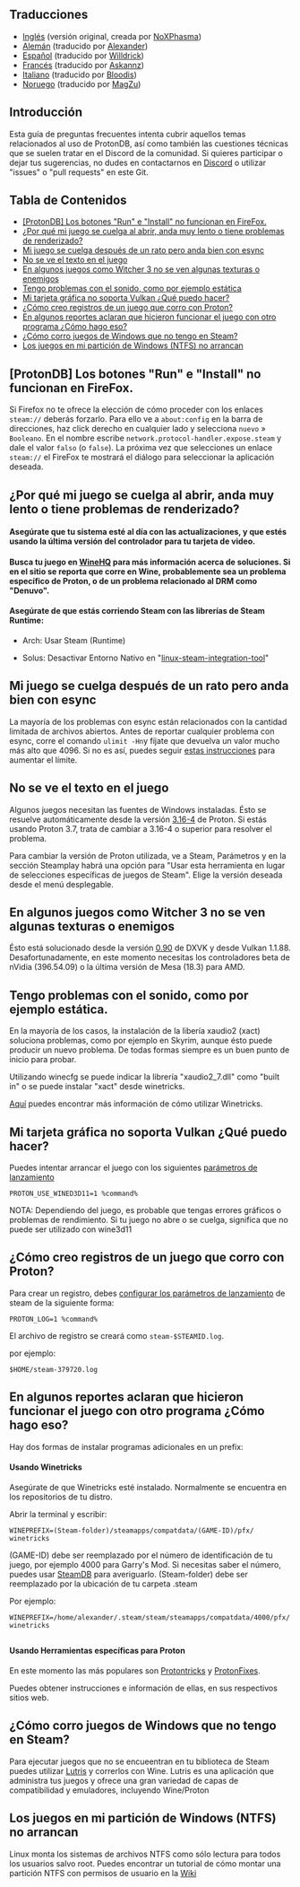 ## Traducciones
-  [Inglés](README.md) (versión original, creada por [NoXPhasma](https://github.com/NoXPhasma))
-  [Alemán](README_DE.md) (traducido por [Alexander](https://github.com/Alexander88207))
-  [Español](#Tabla-de-Contenidos) (traducido por [Willdrick](https://github.com/Willdrick))
-  [Francés](README_FR.md) (traducido por [Askannz](https://github.com/Askannz))
-  [Italiano](README_IT.md) (traducido por [Bloodis](https://github.com/bloodis))
-  [Noruego](README_NO.md) (traducido por [MagZu](https://github.com/magzu))

## Introducción

Esta guía de preguntas frecuentes intenta cubrir aquellos temas relacionados al uso de ProtonDB, así como también las cuestiones técnicas que se suelen tratar en el Discord de la comunidad. Si quieres participar o dejar tus sugerencias, no dudes en contactarnos en [Discord](https://discord.gg/uuwK9EV) o utilizar "issues" o "pull requests" en este Git.

## Tabla de Contenidos
  - [[ProtonDB] Los botones "Run" e "Install" no funcionan en FireFox.](#protondb-los-botones-run-e-install-no-funcionan-en-firefox)
  - [¿Por qué mi juego se cuelga al abrir, anda muy lento o tiene problemas de renderizado?](#por-que-mi-juego-se-cuelga-al-abrir-anda-muy-lento-o-tiene-problemas-de-renderizado)
  - [Mi juego se cuelga después de un rato pero anda bien con esync](#mi-juego-se-cuelga-despues-de-un-rato-pero-anda-bien-con-esync)
  - [No se ve el texto en el juego](#no-se-ve-el-texto-en-el-juego)
  - [En algunos juegos como Witcher 3 no se ven algunas texturas o enemigos](#en-algunos-juegos-como-witcher-3-no-se-ven-algunas-texturas-o-enemigos)
  - [Tengo problemas con el sonido, como por ejemplo estática](#tengo-problemas-de-sonido-como-por-ejemplo-estática)
  - [Mi tarjeta gráfica no soporta Vulkan ¿Qué puedo hacer?](#mi-tarjeta-gráfica-no-soporta-vulkan-qué-puedo-hacer)
  - [¿Cómo creo registros de un juego que corro con Proton?](#como-creo-registros-de-un-juego-que-corro-con-proton)
  - [En algunos reportes aclaran que hicieron funcionar el juego con otro programa ¿Cómo hago eso?](#en-algunos-reportes-aclaran-que-hicieron-funcionar-el-juego-con-otro-programa-como-hago-eso)
  - [¿Cómo corro juegos de Windows que no tengo en Steam?](#como-corro-juegos-de-windows-que-no-tengo-en-steam)
  - [Los juegos en mi partición de Windows (NTFS) no arrancan](#los-juegos-en-mi-particion-de-windows-ntfs-no-arrancan)

## [ProtonDB] Los botones "Run" e "Install" no funcionan en FireFox.
Si Firefox no te ofrece la elección de cómo proceder con los enlaces `steam://` deberás forzarlo. Para ello ve a `about:config` en la barra de direcciones, haz click derecho en cualquier lado y selecciona `nuevo` » `Booleano`. En el nombre escribe `network.protocol-handler.expose.steam` y dale el valor `falso` (o `false`). La próxima vez que selecciones un enlace `steam://` el FireFox te mostrará el diálogo para seleccionar la aplicación deseada.

## ¿Por qué mi juego se cuelga al abrir, anda muy lento o tiene problemas de renderizado?

#### Asegúrate que tu sistema esté al día con las actualizaciones, y que estés usando la última versión del controlador para tu tarjeta de video.

#### Busca tu juego en [WineHQ](https://appdb.winehq.org) para más información acerca de soluciones. Si en el sitio se reporta que corre en Wine, probablemente sea un problema específico de Proton, o de un problema relacionado al DRM como "Denuvo".

#### Asegúrate de que estás corriendo Steam con las librerías de Steam Runtime:

- Arch: Usar Steam (Runtime)

- Solus: Desactivar Entorno Nativo en "[linux-steam-integration-tool](https://raw.githubusercontent.com/solus-project/linux-steam-integration/master/.github/LSI_Settings.png)"


## Mi juego se cuelga después de un rato pero anda bien con esync

La mayoría de los problemas con esync están relacionados con la cantidad limitada de archivos abiertos. Antes de reportar cualquier problema con esync, corre el comando `ulimit -Hn`y fíjate que devuelva un valor mucho más alto que 4096. Si no es así, puedes seguir [estas instrucciones](https://github.com/zfigura/wine/blob/esync/README.esync) para aumentar el límite.


## No se ve el texto en el juego

Algunos juegos necesitan las fuentes de Windows instaladas. Ésto se resuelve automáticamente desde la versión [3.16-4](https://github.com/ValveSoftware/Proton/wiki/Changelog#316-4) de Proton. Si estás usando Proton 3.7, trata de cambiar a 3.16-4 o superior para resolver el problema.

Para cambiar la versión de Proton utilizada, ve a Steam, Parámetros y en la sección Steamplay habrá una opción para "Usar esta herramienta en lugar de selecciones específicas de juegos de Steam". Elige la versión deseada desde el menú desplegable.


## En algunos juegos como Witcher 3 no se ven algunas texturas o enemigos

Ésto está solucionado desde la versión [0.90](https://github.com/doitsujin/dxvk/releases/tag/v0.90) de DXVK y desde Vulkan 1.1.88. Desafortunadamente, en este momento necesitas los controladores beta de nVidia (396.54.09) o la última versión de Mesa (18.3) para AMD.

## Tengo problemas con el sonido, como por ejemplo estática.

En la mayoría de los casos, la instalación de la libería xaudio2 (xact) soluciona problemas, como por ejemplo en Skyrim, aunque ésto puede producir un nuevo problema. De todas formas siempre es un buen punto de inicio para probar.

Utilizando winecfg se puede indicar la librería "xaudio2_7.dll" como "built in" o se puede instalar "xact" desde winetricks.

[Aquí](#en-algunos-reportes-aclaran-que-hicieron-funcionar-el-juego-con-otro-programa-como-hago-eso) puedes encontrar más información de cómo utilizar Winetricks.

## Mi tarjeta gráfica no soporta Vulkan ¿Qué puedo hacer?

Puedes intentar arrancar el juego con los siguientes [parámetros de lanzamiento](https://support.steampowered.com/kb_article.php?ref=1040-JWMT-2947)

```
PROTON_USE_WINED3D11=1 %command%
```

NOTA: Dependiendo del juego, es probable que tengas errores gráficos o problemas de rendimiento.
Si tu juego no abre o se cuelga, significa que no puede ser utilizado con wine3d11

## ¿Cómo creo registros de un juego que corro con Proton?

Para crear un registro, debes [configurar los parámetros de lanzamiento](https://support.steampowered.com/kb_article.php?ref=1040-JWMT-2947) de steam de la siguiente forma:

```
PROTON_LOG=1 %command%
```

El archivo de registro se creará como `steam-$STEAMID.log`. 

por ejemplo:

```
$HOME/steam-379720.log
```

## En algunos reportes aclaran que hicieron funcionar el juego con otro programa ¿Cómo hago eso?

Hay dos formas de instalar programas adicionales en un prefix:

#### Usando Winetricks
Asegúrate de que Winetricks esté instalado. Normalmente se encuentra en los repositorios de tu distro.


Abrir la terminal y escribir:
```
WINEPREFIX=(Steam-folder)/steamapps/compatdata/(GAME-ID)/pfx/ winetricks
```
(GAME-ID) debe ser reemplazado por el número de identificación de tu juego, por ejemplo 4000 para Garry's Mod. Si necesitas saber el número, puedes usar [SteamDB](https://steamdb.info) para averiguarlo.
(Steam-folder) debe ser reemplazado por la ubicación de tu carpeta .steam

Por ejemplo:

```
WINEPREFIX=/home/alexander/.steam/steam/steamapps/compatdata/4000/pfx/ winetricks
```
##
#### Usando Herramientas específicas para Proton

En este momento las más populares son [Protontricks](https://github.com/Sirmentio/protontricks) y [ProtonFixes](https://github.com/simons-public/protonfixes).

Puedes obtener instrucciones e información de ellas, en sus respectivos sitios web.

## ¿Cómo corro juegos de Windows que no tengo en Steam?

Para ejecutar juegos que no se encueentran en tu biblioteca de Steam puedes utilizar [Lutris](https://lutris.net/) y correrlos con Wine. Lutris es una aplicación que administra tus juegos y ofrece una gran variedad de capas de compatibilidad y emuladores, incluyendo Wine/Proton

## Los juegos en mi partición de Windows (NTFS) no arrancan

Linux monta los sistemas de archivos NTFS como sólo lectura para todos los usuarios salvo root. Puedes encontrar un tutorial de cómo montar una partición NTFS con permisos de usuario en la [Wiki](https://github.com/ValveSoftware/Proton/wiki/Using-a-NTFS-disk-with-Linux-and-Windows)
